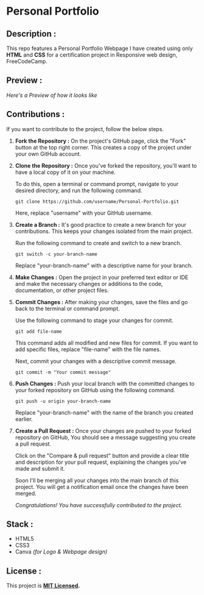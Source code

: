# Personal Portfolio

## Description :

This repo features a Personal Portfolio Webpage I have created using only **HTML** and **CSS** for a certification project in Responsive web design, FreeCodeCamp.

## Preview :

*Here's a Preview of how it looks like*

## Contributions :

If you want to contribute to the project, follow the below steps.

1. **Fork the Repository :** On the project's GitHub page, click the "Fork" button at the top right corner. This creates a copy of the project under your own GitHub account.

2. **Clone the Repository :** Once you've forked the repository, you'll want to have a local copy of it on your machine. 
 
      To do this, open a terminal or command prompt, navigate to your desired directory, and run the following command.
 
      ```
      git clone https://github.com/username/Personal-Portfolio.git
      ```
 
      Here, replace "username" with your GitHub username.
 
3. **Create a Branch :** It's good practice to create a new branch for your contributions. This keeps your changes isolated from the main project. 

      Run the following command to create and switch to a new branch.

      ```
      git switch -c your-branch-name  
      ```
      
      Replace "your-branch-name" with a descriptive name for your branch.

4. **Make Changes :** Open the project in your preferred text editor or IDE and make the necessary changes or additions to the code, documentation, or other project files.

5. **Commit Changes :** After making your changes, save the files and go back to the terminal or command prompt. 

      Use the following command to stage your changes for commit.  

      ```
      git add file-name
      ```

      This command adds all modified and new files for commit. If you want to add specific files, replace "file-name" with the file names.

      Next, commit your changes with a descriptive commit message.

      ```
      git commit -m "Your commit message"
      ```

6. **Push Changes :** Push your local branch with the committed changes to your forked repository on GitHub using the following command.

      ```
      git push -u origin your-branch-name
      ```

      Replace "your-branch-name" with the name of the branch you created earlier.

7. **Create a Pull Request :** Once your changes are pushed to your forked repository on GitHub, You should see a message suggesting you create a pull request. 

      Click on the "Compare & pull request" button and provide a clear title and description for your pull request, explaining the changes you've made and submit it.

      Soon I'll be merging all your changes into the main branch of this project. You will get a notification email once the changes have been merged.

      *Congratulations! You have successfully contributed to the project.*

## Stack :

- HTML5
- CSS3
- Canva *(for Logo & Webpage design)*

## License :
  
This project is **[MIT Licensed](./LICENSE).**
